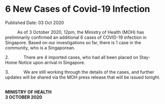 <html>
    <meta http-equiv="Content-Type" content="text/html; charset=utf-8"/>
    <meta charset="utf-8"/>
    <title>6 New Cases of Covid-19 Infection</title>
    <body><h1>6 New Cases of Covid-19 Infection</h1>
    <p>Published Date: 03 Oct 2020</p> <p>&nbsp; &nbsp; &nbsp; &nbsp; &nbsp; As of 3 October 2020, 12pm, the Ministry of Health (MOH) has preliminarily confirmed an additional 6 cases of COVID-19 infection in Singapore. Based on our investigations so far, there is 1 case in the community, who is a Singaporean.</p><p>2.&nbsp;&nbsp;&nbsp;&nbsp;&nbsp;&nbsp;&nbsp;&nbsp;&nbsp;&nbsp;&nbsp; There are 4 imported cases, who had all been placed on Stay-Home Notice upon arrival in Singapore.&nbsp;</p><p>3.&nbsp;&nbsp;&nbsp;&nbsp;&nbsp;&nbsp;&nbsp;&nbsp;&nbsp;&nbsp;&nbsp; We are still working through the details of the cases, and further updates will be shared via the MOH press release that will be issued tonight.</p><p><strong><br>MINISTRY OF HEALTH<br></strong><strong>3 OCTOBER 2020</strong></p></body>
</html>